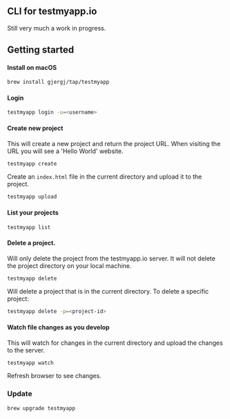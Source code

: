 ## CLI for testmyapp.io

Still very much a work in progress.

## Getting started

#### Install on macOS
```bash
brew install gjergj/tap/testmyapp
```

#### Login
```bash
testmyapp login -u=<username>
```

#### Create new project
This will create a new project and return the project URL. When visiting the URL you will see a 'Hello World' website.
```bash
testmyapp create
```
Create an `index.html` file in the current directory and upload it to the project.
```bash
testmyapp upload
```

#### List your projects
```bash
testmyapp list
```

#### Delete a project.
Will only delete the project from the testmyapp.io server. It will not delete the project directory on your local machine.
```bash
testmyapp delete
```
Will delete a project that is in the current directory.
To delete a specific project:
```bash
testmyapp delete -p=<project-id>
```

#### Watch file changes as you develop
This will watch for changes in the current directory and upload the changes to the server.
```bash
testmyapp watch
```
Refresh browser to see changes.

### Update
```bash
brew upgrade testmyapp
```